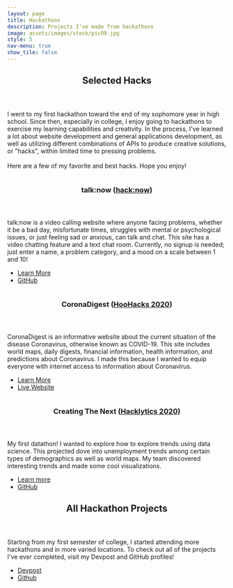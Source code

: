 ```yaml
---
layout: page
title: Hackathons
description: Projects I've made from hackathons
image: assets/images/stock/pic09.jpg
style: 5
nav-menu: true
show_tile: false
---
```


<!-- Main -->
<div id="main">

<!-- One -->
<section id="one">
	<div class="inner">
		<header class="major">
			<h2>Selected Hacks</h2>
		</header>
		<p>I went to my first hackathon toward the end of my sophomore year in high school. Since then, especially in college, I enjoy going to hackathons to exercise my learning capabilities and creativity. In the process, I've learned a lot about website development and general applications development, as well as utilizing different combinations of APIs to produce creative solutions, or "hacks", within limited time to pressing problems.<br/><br/>Here are a few of my favorite and best hacks. Hope you enjoy!</p>
	</div>
</section>

<!-- Two -->
<section id="two" class="spotlights">
	<section>
		<a href="https://github.com/axyyu/hacknow" target="_blank" class="image">
			<img src="{% link assets/images/talknow.png %}" alt="" data-position="center center" />
		</a>
		<div class="content">
			<div class="inner">
				<header class="major">
					<h3>talk:now (<a href="https://hacknow.calhacks.io">hack:now</a>)</h3>
				</header>
				<p>talk:now is a video calling website where anyone facing problems, whether it be a bad day, misfortunate times, struggles with mental or psychological issues, or just feeling sad or anxious, can talk and chat. This site has a video chatting feature and a text chat room. Currently, no signup is needed; just enter a name, a problem category, and a mood on a scale between 1 and 10!</p>
				<ul class="actions">
					<li><a href="https://devpost.com/software/talk-now" class="button">Learn More</a></li>
					<li><a href="https://github.com/axyyu/hacknow" class="button">GitHub</a></li>
				</ul>
			</div>
		</div>
	</section>
	<section>
		<a href="https://coronavirus-digest.herokuapp.com" target="_blank" class="image">
			<img src="{% link assets/images/coronadigest.png %}" alt="" data-position="top center" />
		</a>
		<div class="content">
			<div class="inner">
				<header class="major">
					<h3>CoronaDigest (<a href="https://hoohacks20.devpost.com">HooHacks 2020</a>)</h3>
				</header>
				<p>CoronaDigest is an informative website about the current situation of the disease Coronavirus, otherwise known as COVID-19. This site includes world maps, daily digests, financial information, health information, and predictions about Coronavirus. I made this because I wanted to equip everyone with internet access to information about Coronavirus.</p>
				<ul class="actions">
					<li><a href="https://devpost.com/software/hoohacks2020" class="button">Learn More</a></li>
					<li><a href="https://coronavirus-digest.herokuapp.com" class="button">Live Website</a></li>
				</ul>
			</div>
		</div>
	</section>
	<section>
		<a href="https://github.com/2019aliu/CreatingTheNext" target="_blank" class="image">
			<img src="{% link assets/images/creatingthenext.png %}" alt="" data-position="25% 25%" />
		</a>
		<div class="content">
			<div class="inner">
				<header class="major">
					<h3>Creating The Next (<a href="https://hacklytics-2020.devpost.com">Hacklytics 2020</a>)</h3>
				</header>
				<p>My first datathon! I wanted to explore how to explore trends using data science. This projected dove into unemployment trends among certain types of demographics as well as world maps. My team discovered interesting trends and made some cool visualizations.</p>
				<ul class="actions">
					<li><a href="https://devpost.com/software/creatingthenext" class="button">Learn more</a></li>
					<li><a href="https://github.com/2019aliu/CreatingTheNext" class="button">GitHub</a></li>
				</ul>
			</div>
		</div>
	</section>
</section>

<!-- Three -->
<section id="three">
	<div class="inner">
		<header class="major">
			<h2>All Hackathon Projects</h2>
		</header>
		<p>Starting from my first semester of college, I started attending more hackathons and in more varied locations. To check out all of the projects I've ever completed, visit my Devpost and GitHub profiles!</p>
		<ul class="actions">
			<li><a href="https://devpost.com/2019aliu" class="button next">Devpost</a></li>
			<li><a href="https://github.com/2019aliu" class="button">Github 
				<i class="fa fa-github" style="font-size:36px; vertical-align:middle"></i></a></li>
		</ul>
	</div>
</section>

</div>